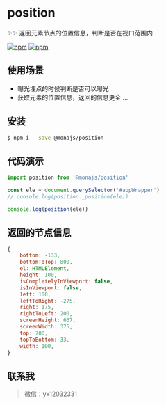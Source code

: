 # position

✨✨ 返回元素节点的位置信息，判断是否在视口范围内

[![npm](https://img.shields.io/npm/v/@monajs/position.svg?style=flat-square)](https://www.npmjs.com/package/@monajs/position) [![npm](https://img.shields.io/npm/dt/@monajs/position.svg?style=flat-square)](https://www.npmjs.com/package/@monajs/position)

## 使用场景

- 曝光埋点的时候判断是否可以曝光
- 获取元素的位置信息，返回的信息更全
...

## 安装

```bash
$ npm i --save @monajs/position
```

## 代码演示

```js
import position from '@monajs/position'

const ele = document.querySelector('#appWrapper')
// console.log(position._position(ele))

console.log(position(ele))

```

## 返回的节点信息
```js
{
    bottom: -133,
    bottomToTop: 800,
    el: HTMLElement,
    height: 100,
    isCompletelyInViewport: false,
    isInViewport: false,
    left: 100,
    leftToRight: -275,
    right: 175,
    rightToLeft: 200,
    screenHeight: 667,
    screenWidth: 375,
    top: 700,
    topToBottom: 33,
    width: 100,
}
```

## 联系我
> 微信：yx12032331

